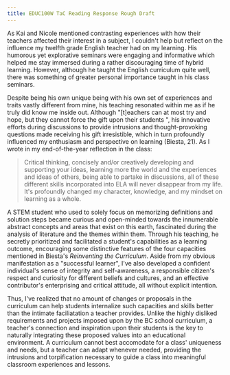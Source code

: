 ```yaml
---
title: EDUC100W TaC Reading Response Rough Draft
---
```

As Kai and Nicole mentioned contrasting experiences with how their teachers affected their interest in a subject, I couldn't help but reflect on the influence my twelfth grade English teacher had on my learning. His humorous yet explorative seminars were engaging and informative which helped me stay immersed during a rather discouraging time of hybrid learning. However, although he taught the English curriculum quite well, there was something of greater personal importance taught in his class seminars.

Despite being his own unique being with his own set of experiences and traits vastly different from mine, his teaching resonated within me as if he truly did know me inside out. Although "[t]eachers can at most try and hope, but they cannot force the gift upon their students ", his innovative efforts during discussions to provide intrusions and thought-provoking questions made receiving his gift  irresistible, which in turn profoundly influenced my enthusiasm and perspective on learning (Biesta, 21). As I wrote in my end-of-the-year reflection in the class:

> Critical thinking, concisely and/or creatively developing and supporting your ideas, learning more the world and the experiences and ideas of others, being able to partake in discussions, all of these different skills incorporated into ELA will never disappear from my life. It's profoundly changed my character, knowledge, and my mindset on learning as a whole.

A STEM student who used to solely focus on memorizing definitions and solution steps became curious and open-minded towards the innumerable abstract concepts and areas that exist on this earth, fascinated during the analysis of literature and the themes within them. Through his teaching, he secretly prioritized and facilitated a student's capabilities as a learning outcome, encouraging some distinctive features of the four capacities mentioned in Biesta's *Reinventing the Curriculum*. Aside from my obvious manifestation as a "successful learner", I've also developed a confident individual's sense of integrity and self-awareness, a responsible citizen's respect and curiosity for different beliefs and cultures, and an effective contributor's enterprising and critical attitude, all without explicit intention.

Thus, I've realized that no amount of changes or proposals in the curriculum can help students internalize such capacities and skills better than the intimate faciliatation a teacher provides. Unlike the highly disliked requirements and projects imposed upon by the BC school curriculum, a teacher's connection and inspiration upon their students is the key to naturally integrating these proposed values into an educational environment. A curriculum cannot best accomodate for a class' uniqueness and needs, but a teacher can adapt whenever needed, providing the intrusions and torpification necessary to guide a class into meaningful classroom experiences and lessons.

